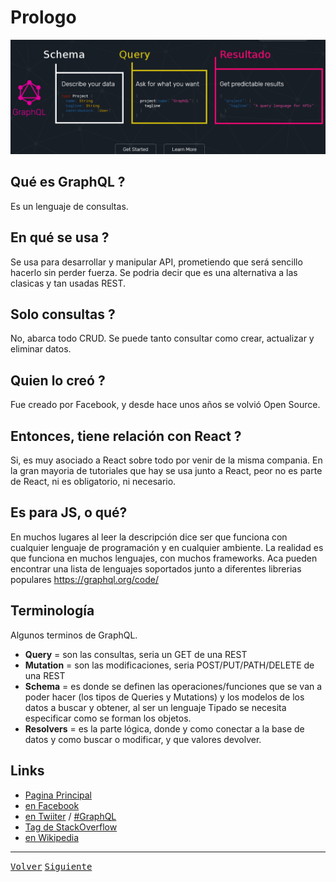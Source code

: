 # Prologo
![picture alt](https://github.com/gastonpereyra/Apuntes_GraphQL/blob/master/Imagenes/GQL_01.png "Qué es GraphQL?")
## Qué es GraphQL ?
Es un lenguaje de consultas.
## En qué se usa ?
Se usa para desarrollar y manipular API, prometiendo que será sencillo hacerlo sin perder fuerza.
Se podria decir que es una alternativa a las clasicas y tan usadas REST.
## Solo consultas ?
No, abarca todo CRUD.
Se puede tanto consultar como crear, actualizar y eliminar datos.
## Quien lo creó ?
Fue creado por Facebook, y desde hace unos años se volvió Open Source.
## Entonces, tiene relación con React ?
Si, es muy asociado a React sobre todo por venir de la misma compania.
En la gran mayoria de tutoriales que hay se usa junto a React, peor no es parte de React, ni es obligatorio, ni necesario.
## Es para JS, o qué?
En muchos lugares al leer la descripción dice ser que funciona con cualquier lenguaje de programación y en cualquier ambiente.
La realidad es que funciona en muchos lenguajes, con muchos frameworks.
Aca pueden encontrar una lista de lenguajes soportados junto a diferentes librerias populares
<https://graphql.org/code/>
## Terminología
Algunos terminos de GraphQL.
* __Query__ = son las consultas, seria un GET de una REST
* __Mutation__ = son las modificaciones, seria POST/PUT/PATH/DELETE de una REST
* __Schema__ = es donde se definen las operaciones/funciones que se van a poder hacer (los tipos de Queries y Mutations) y los modelos de los datos a buscar y obtener, al ser un lenguaje Tipado se necesita especificar como se forman los objetos.
* __Resolvers__ = es la parte lógica, donde y como conectar a la base de datos y como buscar o modificar, y que valores devolver.
## Links
* [Pagina Principal](https://graphql.org/)
* [en Facebook](https://www.facebook.com/groups/graphql.community/)
* [en Twiiter](https://twitter.com/GraphQL) / [#GraphQL](https://twitter.com/search?q=%23GraphQL&src=tyah)
* [Tag de StackOverflow](https://stackoverflow.com/questions/tagged/graphql)
* [en Wikipedia](https://en.wikipedia.org/wiki/GraphQL)
- - - -
[<kbd>Volver</kbd>](https://github.com/gastonpereyra/Apuntes_GraphQL/blob/master/README.md)
[<kbd>Siguiente</kbd>]()
